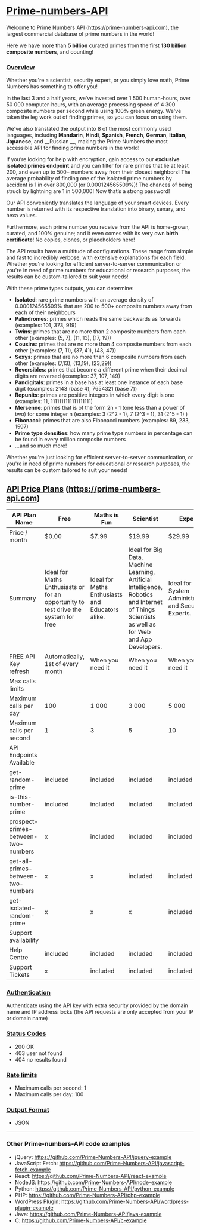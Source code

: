 # [Prime-numbers-API ](https://prime-numbers-api.com)

Welcome to Prime Numbers API (https://prime-numbers-api.com), the largest commercial database of prime numbers in the world!

Here we have more than __5 billion__ curated primes from the first __130 billion composite numbers__, and counting!



### [Overview](https://prime-numbers-api.com/index.php?route=journal3/blog)
Whether you're a scientist, security expert, or you simply love math, Prime Numbers has something to offer you!

In the last 3 and a half years, we've invested over 1 500 human-hours, over 50 000 computer-hours, with an average processing speed of 4 300 composite numbers per second while using 100% green energy. We've taken the leg work out of finding primes, so you can focus on using them.

We've also translated the output into 8 of the most commonly used languages, including __Mandarin__, __Hindi__, __Spanish__, __French__, __German__, __Italian__, __Japanese__, and __Russian __, making the Prime Numbers the most accessible API for finding prime numbers in the world!

If you’re looking for help with encryption, gain access to our __exclusive isolated primes endpoint__ and you can filter for rare primes that lie at least 200, and even up to 500+ numbers away from their closest neighbors! The average probability of finding one of the isolated prime numbers by accident is 1 in over 800,000 (or 0.000124565509%)! The chances of being struck by lightning are 1 in 500,000! Now that’s a strong password!

Our API conveniently translates the language of your smart devices. Every number is returned with its respective translation into binary, senary, and hexa values.

Furthermore, each prime number you receive from the API is home-grown, curated, and 100% genuine; and it even comes with its very own __birth certificate__! No copies, clones, or placeholders here! 

The API results have a multitude of configurations. These range from simple and fast to incredibly verbose, with extensive explanations for each field. Whether you're looking for efficient server-to-server communication or you're in need of prime numbers for educational or research purposes, the results can be custom-tailored to suit your needs!

With these prime types outputs, you can determine:
* __Isolated__: rare prime numbers with an average density of 0.000124565509% that are 200 to 500+ composite numbers away from each of their neighbours
* __Palindromes__: primes which reads the same backwards as forwards (examples: 101, 373, 919)
* __Twins__: primes that are no more than 2 composite numbers from each other (examples: (5, 7), (11, 13), (17, 19))
* __Cousins__: primes that are no more than 4 composite numbers from each other (examples: (7, 11), (37, 41), (43, 47))
* __Sexys__: primes that are no more than 6 composite numbers from each other (examples: (7,13), (13,19), (23,29))
* __Reversibles__: primes that become a different prime when their decimal digits are reversed (examples: 37, 107, 149)
* __Pandigitals__: primes in a base has at least one instance of each base digit (examples: 2143 (base 4), 7654321 (base 7))
* __Repunits__: primes are positive integers in which every digit is one (examples: 11, 1111111111111111111)
* __Mersenne__: primes that is of the form 2n - 1 (one less than a power of two) for some integer n (examples: 3 (2^2 - 1), 7 (2^3 - 1), 31 (2^5 - 1) )
* __Fibonacci__: primes that are also Fibonacci numbers (examples: 89, 233, 1597)
* __Prime type densities__: how many prime type numbers in percentage can be found in every million composite numbers
* ...and so much more!
 

Whether you're just looking for efficient server-to-server communication, or you're in need of prime numbers for educational or research purposes, the results can be custom tailored to suit your needs!


## [API Price Plans](https://prime-numbers-api.com) (https://prime-numbers-api.com)
| API Plan Name                       | Free                      | Maths is Fun              | Scientist                 | Expert                    |
|-------------------------------------|---------------------------|---------------------------|---------------------------|---------------------------|
| Price / month                       |  $0.00                    |  $7.99                    |  $19.99                   |  $29.99                   |
| Summary                             | Ideal for Maths Enthusiasts or for an opportunity to test drive the system for free | Ideal for Maths Enthusiasts and Educators alike.  | Ideal for Big Data, Machine Learning, Artificial Intelligence, Robotics and Internet of Things Scientists as well as for Web and App Developers. | Ideal for System Administrators and Security Experts. |
| FREE API Key refresh                       |  Automatically, 1st of every month 	                   |  When you need it                    |  When you need it                   |  When you need it  
| Max calls limits                    |                           |                           |                           |                           |
| Maximum calls per day               |  100                      |  1 000                    |  3 000                    |  5 000                    |
| Maximum calls per second            |  1                        |  3                        |  5                        |  10                       |
| API Endpoints Available             |                           |                           |                           |                           |
| get-random-prime                    |  included                 |  included                 |  included                 |  included                 |
| is-this-number-prime                |  included                 |  included                 |  included                 |  included                 |
| prospect-primes-between-two-numbers |  x                        |  included                 |  included                 |  included                 |
| get-all-primes-between-two-numbers  |  x                        |  x                        |  included                 |  included                 |
| get-isolated-random-prime           |  x                        |  x                        |  x                        |  included                 |
| Support availability                |                           |                           |                           |                           |
| Help Centre                               |  included                 |  included                 |  included                 |  included                 |
| Support Tickets                            |  x                        |  included                 |  included                 |  included                 |


### [Authentication](http://prime-numbers-api-docs.com)
Authenticate using the API key with extra security provided by the domain name and IP address locks (the API requests are only accepted from your IP or domain name)




### [Status Codes](http://prime-numbers-api-docs.com)
* 200 OK
* 403 user not found
* 404 no results found




### [Rate limits](http://prime-numbers-api-docs.com)
* Maximum calls per second: 1
* Maximum calls per day: 100




### [Output Format](http://prime-numbers-api-docs.com)
* JSON

___

### Other Prime-numbers-API code examples
* jQuery: https://github.com/Prime-Numbers-API/jquery-example
* JavaScript Fetch: https://github.com/Prime-Numbers-API/javascript-fetch-example
* React: https://github.com/Prime-Numbers-API/react-example
* NodeJS: https://github.com/Prime-Numbers-API/node-example
* Python: https://github.com/Prime-Numbers-API/python-example
* PHP: https://github.com/Prime-Numbers-API/php-example
* WordPress Plugin: https://github.com/Prime-Numbers-API/wordpress-plugin-example
* Java: https://github.com/Prime-Numbers-API/java-example
* C: https://github.com/Prime-Numbers-API/c-example

